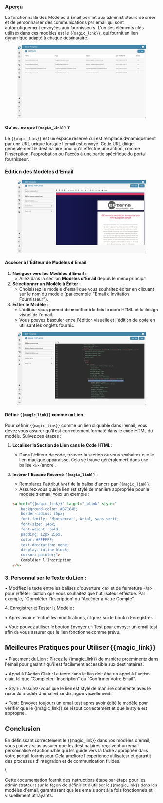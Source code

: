 ### Aperçu

La fonctionnalité des Modèles d'Email permet aux administrateurs de créer et de personnaliser des communications par email qui sont automatiquement envoyées aux fournisseurs. L'un des éléments clés utilisés dans ces modèles est le `{{magic_link}}`, qui fournit un lien dynamique adapté à chaque destinataire.

<figure><img src="../../../.gitbook/assets/Bildschirmfoto 2024-08-25 um 12.33.35.png" alt="Portail Fournisseur - Modèle d'Email"><figcaption></figcaption></figure>

#### Qu'est-ce que `{{magic_link}}` ?

Le `{{magic_link}}` est un espace réservé qui est remplacé dynamiquement par une URL unique lorsque l'email est envoyé. Cette URL dirige généralement le destinataire pour qu'il effectue une action, comme l'inscription, l'approbation ou l'accès à une partie spécifique du portail fournisseur.

### Édition des Modèles d'Email

<figure><img src="../../../.gitbook/assets/Bildschirmfoto 2024-08-25 um 12.35.53.png" alt=""><figcaption></figcaption></figure>

#### Accéder à l'Éditeur de Modèles d'Email

1. **Naviguer vers les Modèles d'Email** :
   * Allez dans la section **Modèles d'Email** depuis le menu principal.
2. **Sélectionner un Modèle à Éditer** :
   * Choisissez le modèle d'email que vous souhaitez éditer en cliquant sur le nom du modèle (par exemple, "Email d'Invitation Fournisseur").
3. **Éditer le Modèle** :
   * L'éditeur vous permet de modifier à la fois le code HTML et le design visuel de l'email.
   * Vous pouvez basculer entre l'édition visuelle et l'édition de code en utilisant les onglets fournis.

<figure><img src="../../../.gitbook/assets/Bildschirmfoto 2024-08-25 um 12.36.41.png" alt=""><figcaption></figcaption></figure>

#### Définir `{{magic_link}}` comme un Lien

Pour définir `{{magic_link}}` comme un lien cliquable dans l'email, vous devez vous assurer qu'il est correctement formaté dans le code HTML du modèle. Suivez ces étapes :

1. **Localiser la Section de Lien dans le Code HTML** :
   * Dans l'éditeur de code, trouvez la section où vous souhaitez que le lien magique apparaisse. Cela se trouve généralement dans une balise `<a>` (ancre).
2. **Insérer l'Espace Réservé `{{magic_link}}`** :

    * Remplacez l'attribut `href` de la balise d'ancre par `{{magic_link}}`.
    * Assurez-vous que le lien est stylé de manière appropriée pour le modèle d'email. Voici un exemple :

    ```html
    <a href="{{magic_link}}" target="_blank" style="
        background-color: #B7184B;
        border-radius: 25px;
        font-family: 'Montserrat', Arial, sans-serif;
        font-size: 14px;
        font-weight: bold;
        padding: 12px 25px;
        color: #FFFFFF;
        text-decoration: none;
        display: inline-block;
        cursor: pointer;">
        Compléter l'Inscription
    </a>
    ```

### 3. Personnaliser le Texte du Lien :

• Modifiez le texte entre les balises d'ouverture \<a> et de fermeture \</a> pour refléter l'action que vous souhaitez que l'utilisateur effectue. Par exemple, “Compléter l'Inscription” ou “Accéder à Votre Compte”.

4\. Enregistrer et Tester le Modèle :

• Après avoir effectué les modifications, cliquez sur le bouton Enregistrer.

• Vous pouvez utiliser le bouton Envoyer un Test pour envoyer un email test afin de vous assurer que le lien fonctionne comme prévu.

## Meilleures Pratiques pour Utiliser \{{magic\_link\}}

• Placement du Lien : Placez le \{{magic\_link\}} de manière proéminente dans l'email pour garantir qu'il est facilement accessible aux destinataires.

• Appel à l'Action Clair : Le texte dans le lien doit être un appel à l'action clair, tel que “Compléter l'Inscription” ou “Confirmer Votre Email”.

• Style : Assurez-vous que le lien est stylé de manière cohérente avec le reste du modèle d'email et se distingue visuellement.

• Test : Envoyez toujours un email test après avoir édité le modèle pour vérifier que le \{{magic\_link\}} se résout correctement et que le style est approprié.

## Conclusion

En définissant correctement le \{{magic\_link\}} dans vos modèles d'email, vous pouvez vous assurer que les destinataires reçoivent un email personnalisé et actionnable qui les guide vers la tâche appropriée dans votre portail fournisseur. Cela améliore l'expérience utilisateur et garantit des processus d'intégration et de communication fluides.

\

Cette documentation fournit des instructions étape par étape pour les administrateurs sur la façon de définir et d'utiliser le \{{magic\_link\}} dans les modèles d'email, garantissant que les emails sont à la fois fonctionnels et visuellement attrayants.